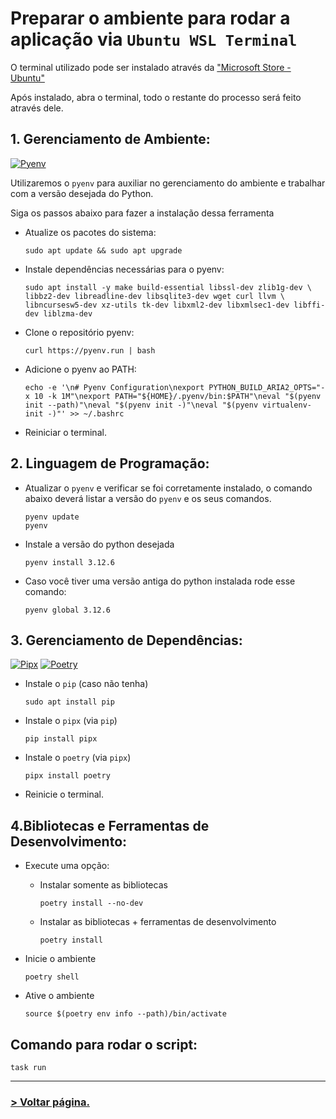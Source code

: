 # **Preparar o ambiente para rodar a aplicação via `Ubuntu WSL Terminal`**

O terminal utilizado pode ser instalado através da ["Microsoft Store - Ubuntu"](https://www.microsoft.com/store/productId/9PDXGNCFSCZV?ocid=pdpshare)

Após instalado, abra o terminal, todo o restante do processo será feito através dele.

## **1. Gerenciamento de Ambiente:**

[![Pyenv](https://img.shields.io/badge/Pyenv-2.4.13-3776ab?logo=python)](https://github.com/pyenv/pyenv)

Utilizaremos o `pyenv` para auxiliar no gerenciamento do ambiente e trabalhar com a versão desejada do Python.

Siga os passos abaixo para fazer a instalação dessa ferramenta

- Atualize os pacotes do sistema:
    ```shell
    sudo apt update && sudo apt upgrade
    ```

- Instale dependências necessárias para o pyenv:
    ```shell
    sudo apt install -y make build-essential libssl-dev zlib1g-dev \
    libbz2-dev libreadline-dev libsqlite3-dev wget curl llvm \
    libncursesw5-dev xz-utils tk-dev libxml2-dev libxmlsec1-dev libffi-dev liblzma-dev
    ```

- Clone o repositório pyenv:
    ```shell
    curl https://pyenv.run | bash
    ```

- Adicione o pyenv ao PATH:
    ```shell
    echo -e '\n# Pyenv Configuration\nexport PYTHON_BUILD_ARIA2_OPTS="-x 10 -k 1M"\nexport PATH="${HOME}/.pyenv/bin:$PATH"\neval "$(pyenv init --path)"\neval "$(pyenv init -)"\neval "$(pyenv virtualenv-init -)"' >> ~/.bashrc
    ```

- Reiniciar o terminal.

## **2. Linguagem de Programação:**

- Atualizar o `pyenv` e verificar se foi corretamente instalado, o comando abaixo deverá listar a versão do `pyenv` e os seus comandos.
    ```shell
    pyenv update
    pyenv
    ```

- Instale a versão do python desejada

    ```shell
    pyenv install 3.12.6
    ```
- Caso você tiver uma versão antiga do python instalada rode esse comando:
    ```shell
    pyenv global 3.12.6
    ```
## **3. Gerenciamento de Dependências:**

[![Pipx](https://img.shields.io/badge/Pipx-1.7.1-2cffaa?logo=pipx)](https://pipx.pypa.io/stable/)
[![Poetry](https://img.shields.io/badge/Poetry-1.8.3-60a5fa?logo=poetry)](https://python-poetry.org)

- Instale o `pip` (caso não tenha)
    ```shell
    sudo apt install pip
    ```

- Instale o `pipx` (via `pip`)
    ```shell
    pip install pipx
    ```

- Instale o `poetry` (via `pipx`)
    ```shell
    pipx install poetry
    ```

- Reinicie o terminal.

## **4.Bibliotecas e Ferramentas de Desenvolvimento:**

- Execute uma opção:

    - Instalar somente as bibliotecas
        ```shell
        poetry install --no-dev
        ```

    - Instalar as bibliotecas + ferramentas de desenvolvimento
        ```shell
        poetry install
        ```

- Inicie o ambiente
    ```shell
    poetry shell
    ```

- Ative o ambiente
    ```shell
    source $(poetry env info --path)/bin/activate
    ```

## **Comando para rodar o script:**

```shell
task run
```

----

### [**> Voltar página.**](/README.md)